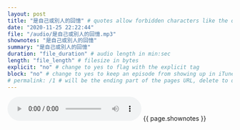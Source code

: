 ```yaml
---
layout: post
title: "是自己或別人的回憶" # quotes allow forbidden characters like the colon
date: "2020-11-25 22:22:44"
file: "/audio/是自己或別人的回憶.mp3"
shownotes: "是自己或別人的回憶"
summary: "是自己或別人的回憶"
duration: "file_duration" # audio length in min:sec
length: "file_length" # filesize in bytes
explicit: "no" # change to yes to flag with the explicit tag
block: "no" # change to yes to keep an episode from showing up in iTunes
# permalink: /1 # will be the ending part of the pages URL, delete to default to the title
---
```


<audio controls>
<source src="{{site.url}}{{site.baseurl}}{{ page.file }}" type="audio/x-mp3">
Your browser does not support the audio element.
</audio>
{{ page.shownotes }}
